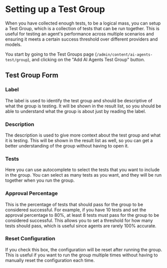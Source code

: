 # Setting up a Test Group

When you have collected enough tests, to be a logical mass, you can setup a Test Group, which is a collection of tests that can be run together. This is useful for testing an agent's performance across multiple scenarios and ensuring it meets a certain success threshold over different providers and models.

You start by going to the Test Groups page (`/admin/content/ai-agents-test/group`), and clicking on the "Add AI Agents Test Group" button.

## Test Group Form

### Label
The label is used to identify the test group and should be descriptive of what the group is testing. It will be shown in the result list, so you should be able to understand what the group is about just by reading the label.

### Description
The description is used to give more context about the test group and what it is testing. This will be shown in the result list as well, so you can get a better understanding of the group without having to open it.

### Tests
Here you can use autocomplete to select the tests that you want to include in the group. You can select as many tests as you want, and they will be run together when you run the group.

### Approval Percentage
This is the percentage of tests that should pass for the group to be considered successful. For example, if you have 10 tests and set the approval percentage to 80%, at least 8 tests must pass for the group to be considered successful. This allows you to set a threshold for how many tests should pass, which is useful since agents are rarely 100% accurate.

### Reset Configuration
If you check this box, the configuration will be reset after running the group. This is useful if you want to run the group multiple times without having to manually reset the configuration each time.
